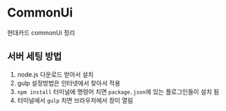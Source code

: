 # CommonUi
현대카드 commonUi 정리

## 서버 세팅 방법

1. node.js 다운로드 받아서 설치
2. gulp 설정방법은 인터넷에서 찾아서 적용
3. `npm install` 터미널에 명령어 치면 `package.json`에 있는 플로그인들이 설치 됨
4. 터미널에서 `gulp` 치면 브라우저에서 창이 열림